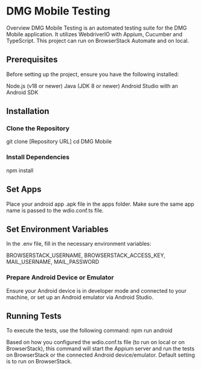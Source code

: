 # DMG Mobile Testing

Overview
DMG Mobile Testing is an automated testing suite for the DMG Mobile application. It utilizes WebdriverIO with Appium, Cucumber and TypeScript. This project can run on BrowserStack Automate and on local.

## Prerequisites
Before setting up the project, ensure you have the following installed:

Node.js (v18 or newer)
Java (JDK 8 or newer)
Android Studio with an Android SDK


## Installation

### Clone the Repository

git clone [Repository URL]
cd DMG Mobile 

### Install Dependencies

npm install

## Set Apps

Place your android app .apk file in the apps folder. Make sure the same app name is passed to the wdio.conf.ts file.

## Set Environment Variables

In the .env file, fill in the necessary environment variables:

BROWSERSTACK_USERNAME,
BROWSERSTACK_ACCESS_KEY,
MAIL_USERNAME,
MAIL_PASSWORD

### Prepare Android Device or Emulator

Ensure your Android device is in developer mode and connected to your machine, or set up an Android emulator via Android Studio.

## Running Tests

To execute the tests, use the following command:
npm run android

Based on how you configured the wdio.conf.ts file (to run on local or on BrowserStack), this command will start the Appium server and run the tests on BrowserStack or the connected Android device/emulator.
Default setting is to run on BrowserStack.
